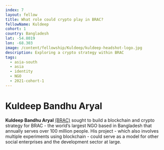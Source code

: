 ```yaml
---
index: 7
layout: fellow
title: What role could crypto play in BRAC?
fellowName: Kuldeep
cohort: 1
country: Bangladesh
lat: -54.8019
lon: -68.303
image: /content/fellowship/Kuldeep/kuldeep-headshot-logo.jpg
description: Exploring a crypto strategy within BRAC
tags:
  - asia-south
  - asia
  - identity
  - NGO
  - 2021-cohort-1
---
```


# Kuldeep Bandhu Aryal

**Kuldeep Bandhu Aryal** [(BRAC)](http://www.brac.net/) sought to build a blockchain and crypto strategy for BRAC - the world’s largest NGO based in Bangladesh that annually serves over 100 million people. His project - which also involves multiple experiments using blockchain - could serve as a model for other social enterprises and the development sector at large.
